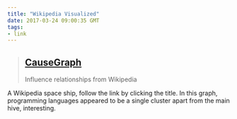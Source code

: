 ```yaml
---
title: "Wikipedia Visualized"
date: 2017-03-24 09:00:35 GMT
tags:
- link
---
```


> ## [CauseGraph](https://causegraph.github.io/causalaxies/#/galaxy/dbpedia?l=1)
> Influence relationships from Wikipedia

A Wikipedia space ship, follow the link by clicking the title. In this graph, programming languages appeared to be a single cluster apart from the main hive, interesting.
